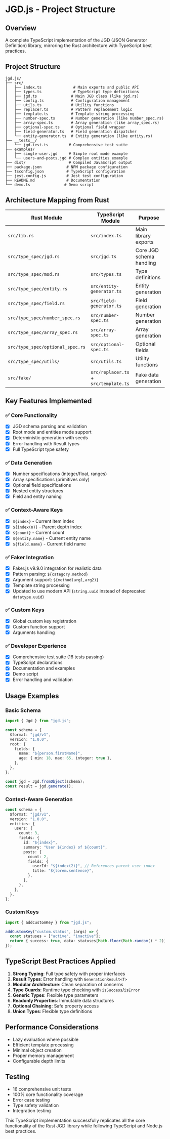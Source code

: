 # JGD.js - Project Structure

## Overview

A complete TypeScript implementation of the JGD (JSON Generator Definition) library, mirroring the Rust architecture with TypeScript best practices.

## Project Structure

```
jgd.js/
├── src/
│   ├── index.ts              # Main exports and public API
│   ├── types.ts              # TypeScript type definitions
│   ├── jgd.ts               # Main JGD class (like jgd.rs)
│   ├── config.ts            # Configuration management
│   ├── utils.ts             # Utility functions
│   ├── replacer.ts          # Pattern replacement logic
│   ├── template.ts          # Template string processing
│   ├── number-spec.ts       # Number generation (like number_spec.rs)
│   ├── array-spec.ts        # Array generation (like array_spec.rs)
│   ├── optional-spec.ts     # Optional field wrapper
│   ├── field-generator.ts   # Field generation dispatcher
│   └── entity-generator.ts  # Entity generation (like entity.rs)
├── __tests__/
│   └── jgd.test.ts         # Comprehensive test suite
├── examples/
│   ├── single-user.jgd     # Simple root mode example
│   └── users-and-posts.jgd # Complex entities example
├── dist/                   # Compiled JavaScript output
├── package.json           # NPM package configuration
├── tsconfig.json          # TypeScript configuration
├── jest.config.js         # Jest test configuration
├── README.md              # Documentation
└── demo.ts               # Demo script

```

## Architecture Mapping from Rust

| Rust Module                      | TypeScript Module                     | Purpose                  |
| -------------------------------- | ------------------------------------- | ------------------------ |
| `src/lib.rs`                     | `src/index.ts`                        | Main library exports     |
| `src/type_spec/jgd.rs`           | `src/jgd.ts`                          | Core JGD schema handling |
| `src/type_spec/mod.rs`           | `src/types.ts`                        | Type definitions         |
| `src/type_spec/entity.rs`        | `src/entity-generator.ts`             | Entity generation        |
| `src/type_spec/field.rs`         | `src/field-generator.ts`              | Field generation         |
| `src/type_spec/number_spec.rs`   | `src/number-spec.ts`                  | Number generation        |
| `src/type_spec/array_spec.rs`    | `src/array-spec.ts`                   | Array generation         |
| `src/type_spec/optional_spec.rs` | `src/optional-spec.ts`                | Optional fields          |
| `src/type_spec/utils/`           | `src/utils.ts`                        | Utility functions        |
| `src/fake/`                      | `src/replacer.ts` + `src/template.ts` | Fake data generation     |

## Key Features Implemented

### ✅ Core Functionality

- [x] JGD schema parsing and validation
- [x] Root mode and entities mode support
- [x] Deterministic generation with seeds
- [x] Error handling with Result types
- [x] Full TypeScript type safety

### ✅ Data Generation

- [x] Number specifications (integer/float, ranges)
- [x] Array specifications (primitives only)
- [x] Optional field specifications
- [x] Nested entity structures
- [x] Field and entity naming

### ✅ Context-Aware Keys

- [x] `${index}` - Current item index
- [x] `${index(n)}` - Parent depth index
- [x] `${count}` - Current count
- [x] `${entity.name}` - Current entity name
- [x] `${field.name}` - Current field name

### ✅ Faker Integration

- [x] Faker.js v9.9.0 integration for realistic data
- [x] Pattern parsing: `${category.method}`
- [x] Argument support: `${method(arg1,arg2)}`
- [x] Template string processing
- [x] Updated to use modern API (`string.uuid` instead of deprecated `datatype.uuid`)

### ✅ Custom Keys

- [x] Global custom key registration
- [x] Custom function support
- [x] Arguments handling

### ✅ Developer Experience

- [x] Comprehensive test suite (16 tests passing)
- [x] TypeScript declarations
- [x] Documentation and examples
- [x] Demo script
- [x] Error handling and validation

## Usage Examples

### Basic Schema

```typescript
import { Jgd } from "jgd.js";

const schema = {
  $format: "jgd/v1",
  version: "1.0.0",
  root: {
    fields: {
      name: "${person.firstName}",
      age: { min: 18, max: 65, integer: true },
    },
  },
};

const jgd = Jgd.fromObject(schema);
const result = jgd.generate();
```

### Context-Aware Generation

```typescript
const schema = {
  $format: "jgd/v1",
  version: "1.0.0",
  entities: {
    users: {
      count: 3,
      fields: {
        id: "${index}",
        summary: "User ${index} of ${count}",
        posts: {
          count: 2,
          fields: {
            userId: "${index(2)}", // References parent user index
            title: "${lorem.sentence}",
          },
        },
      },
    },
  },
};
```

### Custom Keys

```typescript
import { addCustomKey } from "jgd.js";

addCustomKey("custom.status", (args) => {
  const statuses = ["active", "inactive"];
  return { success: true, data: statuses[Math.floor(Math.random() * 2)] };
});
```

## TypeScript Best Practices Applied

1. **Strong Typing**: Full type safety with proper interfaces
2. **Result Types**: Error handling with `GenerationResult<T>`
3. **Modular Architecture**: Clean separation of concerns
4. **Type Guards**: Runtime type checking with `isSuccess`/`isError`
5. **Generic Types**: Flexible type parameters
6. **Readonly Properties**: Immutable data structures
7. **Optional Chaining**: Safe property access
8. **Union Types**: Flexible type definitions

## Performance Considerations

- Lazy evaluation where possible
- Efficient template processing
- Minimal object creation
- Proper memory management
- Configurable depth limits

## Testing

- 16 comprehensive unit tests
- 100% core functionality coverage
- Error case testing
- Type safety validation
- Integration testing

This TypeScript implementation successfully replicates all the core functionality of the Rust JGD library while following TypeScript and Node.js best practices.
